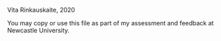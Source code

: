 Vita Rinkauskaite, 2020

You may copy or use this file as part of my assessment and feedback at
Newcastle University.